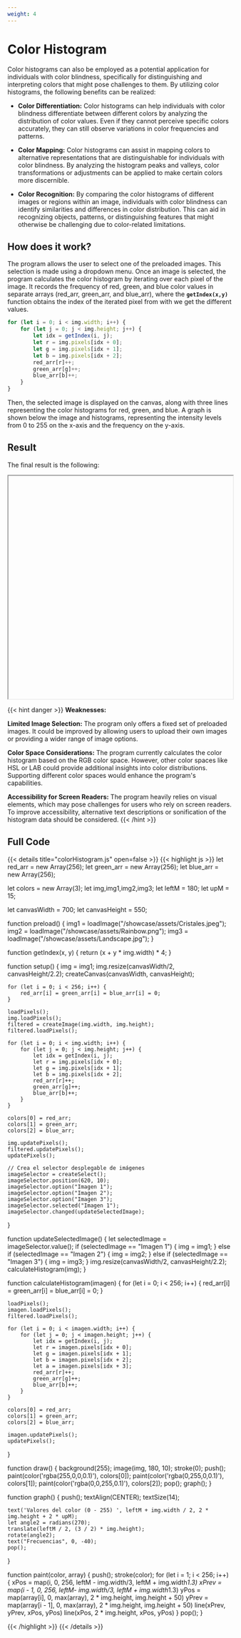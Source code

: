 ```yaml
---
weight: 4
---
```

# **Color Histogram**

Color histograms can also be employed as a potential application for individuals with color blindness, specifically for distinguishing and interpreting colors that might pose challenges to them. By utilizing color histograms, the following benefits can be realized:

- **Color Differentiation:** Color histograms can help individuals with color blindness differentiate between different colors by analyzing the distribution of color values. Even if they cannot perceive specific colors accurately, they can still observe variations in color frequencies and patterns.

- **Color Mapping:** Color histograms can assist in mapping colors to alternative representations that are distinguishable for individuals with color blindness. By analyzing the histogram peaks and valleys, color transformations or adjustments can be applied to make certain colors more discernible.

- **Color Recognition:** By comparing the color histograms of different images or regions within an image, individuals with color blindness can identify similarities and differences in color distribution. This can aid in recognizing objects, patterns, or distinguishing features that might otherwise be challenging due to color-related limitations.

## How does it work?

The program allows the user to select one of the preloaded images. This selection is made using a dropdown menu. Once an image is selected, the program calculates the color histogram by iterating over each pixel of the image. It records the frequency of red, green, and blue color values in separate arrays (red_arr, green_arr, and blue_arr), where the **`getIndex(x,y)`** function obtains the index of the iterated pixel from with we get the different values.

```js
for (let i = 0; i < img.width; i++) {
    for (let j = 0; j < img.height; j++) {
        let idx = getIndex(i, j);
        let r = img.pixels[idx + 0];
        let g = img.pixels[idx + 1];
        let b = img.pixels[idx + 2];
        red_arr[r]++;
        green_arr[g]++;
        blue_arr[b]++;
    }
}
```

Then, the selected image is displayed on the canvas, along with three lines representing the color histograms for red, green, and blue. 
A graph is shown below the image and histograms, representing the intensity levels from 0 to 255 on the x-axis and the frequency on the y-axis. 


## Result

The final result is the following:

<iframe id="palette" class="sketch" srcdoc="
        <!DOCTYPE html>
        <html>
          <head>
            <script src=https://cdnjs.cloudflare.com/ajax/libs/p5.js/1.5.0/p5.min.js></script>
            <script src=https://cdnjs.cloudflare.com/ajax/libs/p5.js/1.5.0/addons/p5.sound.min.js></script>
            <script src=/showcase/sketches/colorHistogram.js>
            </script>
          </head>
          <body>
          </body>
        </html>
      ">
</iframe>


{{< hint danger >}}
**Weaknesses:**

**Limited Image Selection:** The program only offers a fixed set of preloaded images. It could be improved by allowing users to upload their own images or providing a wider range of image options.

**Color Space Considerations:** The program currently calculates the color histogram based on the RGB color space. However, other color spaces like HSL or LAB could provide additional insights into color distributions. Supporting different color spaces would enhance the program's capabilities.

**Accessibility for Screen Readers:** The program heavily relies on visual elements, which may pose challenges for users who rely on screen readers. To improve accessibility, alternative text descriptions or sonification of the histogram data should be considered.
{{< /hint >}}

## Full Code

{{< details title="colorHistogram.js" open=false >}}
{{< highlight js >}}
let red_arr = new Array(256);
let green_arr = new Array(256);
let blue_arr = new Array(256);

let colors = new Array(3);
let img,img1,img2,img3;
let leftM = 180;
let upM = 15;

let canvasWidth = 700;
let canvasHeight = 550; 

function preload() {
img1 = loadImage("/showcase/assets/Cristales.jpeg");
img2 = loadImage("/showcase/assets/Rainbow.png");
img3 = loadImage("/showcase/assets/Landscape.jpg");
}

function getIndex(x, y) {
    return (x + y * img.width) * 4;
}

function setup() {
    img = img1;
    img.resize(canvasWidth/2, canvasHeight/2.2);
    createCanvas(canvasWidth, canvasHeight);  

    for (let i = 0; i < 256; i++) {
        red_arr[i] = green_arr[i] = blue_arr[i] = 0;
    }

    loadPixels();
    img.loadPixels();
    filtered = createImage(img.width, img.height);
    filtered.loadPixels();

    for (let i = 0; i < img.width; i++) {
        for (let j = 0; j < img.height; j++) {
            let idx = getIndex(i, j);
            let r = img.pixels[idx + 0];
            let g = img.pixels[idx + 1];
            let b = img.pixels[idx + 2];
            red_arr[r]++;
            green_arr[g]++;
            blue_arr[b]++;
        }
    }

    colors[0] = red_arr;
    colors[1] = green_arr;
    colors[2] = blue_arr;

    img.updatePixels();
    filtered.updatePixels();
    updatePixels();

    // Crea el selector desplegable de imágenes
    imageSelector = createSelect();
    imageSelector.position(620, 10);
    imageSelector.option("Imagen 1");
    imageSelector.option("Imagen 2");
    imageSelector.option("Imagen 3");
    imageSelector.selected("Imagen 1");
    imageSelector.changed(updateSelectedImage);
}

function updateSelectedImage() {
    let selectedImage = imageSelector.value();
    if (selectedImage == "Imagen 1") {
        img = img1;
    } else if (selectedImage == "Imagen 2") {
        img = img2;
    } else if (selectedImage == "Imagen 3") {
        img = img3;
    }
    img.resize(canvasWidth/2, canvasHeight/2.2);
    calculateHistogram(img);
}

function calculateHistogram(imagen) {
    for (let i = 0; i < 256; i++) {
        red_arr[i] = green_arr[i] = blue_arr[i] = 0;
    }

    loadPixels();
    imagen.loadPixels();
    filtered.loadPixels();

    for (let i = 0; i < imagen.width; i++) {
        for (let j = 0; j < imagen.height; j++) {
            let idx = getIndex(i, j);
            let r = imagen.pixels[idx + 0];
            let g = imagen.pixels[idx + 1];
            let b = imagen.pixels[idx + 2];
            let a = imagen.pixels[idx + 3];
            red_arr[r]++;
            green_arr[g]++;
            blue_arr[b]++;
        }
    }

    colors[0] = red_arr;
    colors[1] = green_arr;
    colors[2] = blue_arr;

    imagen.updatePixels();
    updatePixels();
}

function draw() {
    background(255);
    image(img, 180, 10);
    stroke(0);
    push();
    paint(color('rgba(255,0,0,0.1)'), colors[0]);
    paint(color('rgba(0,255,0,0.1)'), colors[1]);
    paint(color('rgba(0,0,255,0.1)'), colors[2]);
    pop();
    graph();
}

function graph() {
    push();
    textAlign(CENTER);
    textSize(14);

    text('Valores del color (0 - 255) ', leftM + img.width / 2, 2 * img.height + 2 * upM);
    let angle2 = radians(270);
    translate(leftM / 2, (3 / 2) * img.height);
    rotate(angle2);
    text("Frecuencias", 0, -40);
    pop();
}

function paint(color, array) {
    push();
    stroke(color);
    for (let i = 1; i < 256; i++) {
        xPos = map(i, 0, 256, leftM - img.width/3, leftM + img.width*1.3)
        xPrev = map(i - 1, 0, 256, leftM- img.width/3, leftM + img.width*1.3)
        yPos = map(array[i], 0, max(array), 2 * img.height, img.height + 50)
        yPrev = map(array[i - 1], 0, max(array), 2 * img.height, img.height + 50)
        line(xPrev, yPrev, xPos, yPos)
        line(xPos, 2 * img.height, xPos, yPos)
    }
    pop();
}

{{< /highlight >}}
{{< /details >}}

<style>
    .sketch{
        width: 100%;
        height: 500px;
        display: flex;
    }
</style>

<script>
  function adjustIframeSize() {
    // Obtener la altura y ancho de la imagen del sketch de P5
    var sketchImage = document.querySelector('#palette').contentDocument.querySelector('canvas');

    // Establecer la altura y ancho del iframe en consecuencia
    var p5Iframe = document.getElementById('palette');
    p5Iframe.style.height = Math.round(sketchImage.height*700/sketchImage.width)+24 + 'px';
  }

  window.addEventListener('load', function () {
    setTimeout(adjustIframeSize, 1000); // retrasar la ejecución en 0.1 segundos
  }, { passive: true });
</script>
